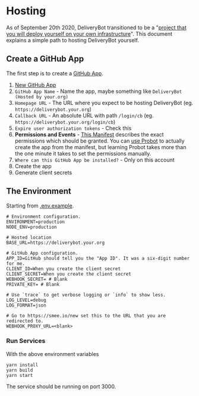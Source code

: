 
# Hosting

As of September 20th 2020, DeliveryBot transitioned to be a "[project that you will deploy yourself on your own infrastructure](https://deliverybot.dev/2020/02/14/deliverybot-goes-open-source/)". This document explains a simple path to hosting DeliveryBot yourself.

## Create a GitHub App
The first step is to create a [GitHub App](https://docs.github.com/en/developers/apps/getting-started-with-apps/about-apps).

1. [New GitHub App](https://github.com/settings/apps/new)
2. `GitHub App Name` - Name the app, maybe something like `DeliveryBot (Hosted by your.org)`
3. `Homepage URL` - The URL where you expect to be hosting DeliveryBot (eg. `https://deliverybot.your.org`)
4. `Callback URL` - An absolute URL with path `/login/cb` (eg. `https://deliverybot.your.org/login/cb`)
5. `Expire user authorization tokens` - Check this
6. **Permissions and Events** - [This Manifest](https://github.com/deliverybot/deliverybot/blob/master/app.yml) describes the exact permissions which should be granted. You can [use Probot](https://docs.github.com/en/developers/apps/building-github-apps/creating-a-github-app-from-a-manifest) to actually create the app from the manifest, but learning Probot takes more than the one minute it takes to set the permissions manually.
7. `Where can this GitHub App be installed?` - Only on this account
8. Create the app
9. Generate client secrets

## The Environment
Starting from [.env.example](https://github.com/deliverybot/deliverybot/blob/master/.env.example).

```
# Environment configuration.
ENVIRONMENT=production
NODE_ENV=production

# Hosted location
BASE_URL=https://deliverybot.your.org

# GitHub App configuration.
APP_ID=GitHub should tell you the "App ID". It was a six-digit number for me.
CLIENT_ID=When you create the client secret
CLIENT_SECRET=When you create the client secret
WEBHOOK_SECRET= # Blank
PRIVATE_KEY= # Blank

# Use `trace` to get verbose logging or `info` to show less.
LOG_LEVEL=debug
LOG_FORMAT=json

# Go to https://smee.io/new set this to the URL that you are redirected to.
WEBHOOK_PROXY_URL=<blank>
```

### Run Services
With the above environment variables

```
yarn install
yarn build
yarn start
```

The service should be running on port 3000.
